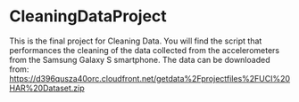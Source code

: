 # CleaningDataProject
This is the final project for Cleaning Data. You will find the script that performances the cleaning of the data collected from the accelerometers from the Samsung Galaxy S smartphone.  The data can be downloaded from: https://d396qusza40orc.cloudfront.net/getdata%2Fprojectfiles%2FUCI%20HAR%20Dataset.zip

